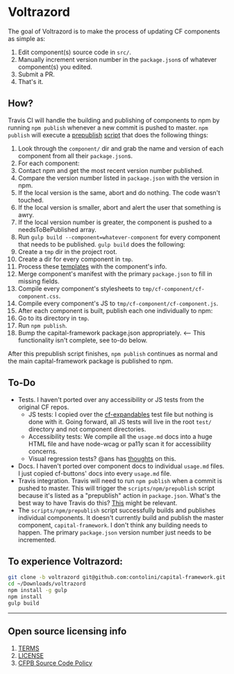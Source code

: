 # Voltrazord

The goal of Voltrazord is to make the process of updating CF components as simple as:

1. Edit component(s) source code in `src/`.
1. Manually increment version number in the `package.json`s of whatever component(s) you edited.
1. Submit a PR.
1. That's it.

## How?

Travis CI will handle the building and publishing of components to npm by running `npm publish` whenever a new commit is pushed to master. `npm publish` will execute a [prepublish](https://github.com/contolini/capital-framework/blob/0192c567807ec53fee27d5b5085ce31cc52903f3/package.json#L25) [script](https://github.com/contolini/capital-framework/blob/0192c567807ec53fee27d5b5085ce31cc52903f3/scripts/npm/prepublish/index.js) that does the following things:

1. Look through the `component/` dir and grab the name and version of each component from all their `package.json`s.
1. For each component:
  1. Contact npm and get the most recent version number published.
  1. Compare the version number listed in `package.json` with the version in npm.
  1. If the local version is the same, abort and do nothing. The code wasn't touched.
  1. If the local version is smaller, abort and alert the user that something is awry.
  1. If the local version number is greater, the component is pushed to a needsToBePublished array.
1. Run `gulp build --component=whatever-component` for every component that needs to be published. `gulp build` does the following:
  1. Create a `tmp` dir in the project root.
  1. Create a dir for every component in `tmp`.
  1. Process these [templates](https://github.com/contolini/capital-framework/tree/0192c567807ec53fee27d5b5085ce31cc52903f3/scripts/templates) with the component's info.
  1. Merge component's manifest with the primary `package.json` to fill in missing fields.
  1. Compile every component's stylesheets to `tmp/cf-component/cf-component.css`.
  1. Compile every component's JS to `tmp/cf-component/cf-component.js`.
1. After each component is built, publish each one individually to npm:
  1. Go to its directory in `tmp`.
  1. Run `npm publish`.
1. Bump the capital-framework package.json appropriately. <-- This functionality isn't complete, see to-do below.

After this prepublish script finishes, `npm publish` continues as normal and the main capital-framework package is published to npm.

## To-Do

- Tests. I haven't ported over any accessibility or JS tests from the original CF repos.
  - JS tests: I copied over the [cf-expandables](https://github.com/contolini/capital-framework/tree/voltrazord/test) test file but nothing is done with it. Going forward, all JS tests will live in the root `test/` directory and not component directories.
  - Accessibility tests: We compile all the `usage.md` docs into a huge HTML file and have node-wcag or pa11y scan it for accessibility concerns.
  - Visual regression tests? @ans has [thoughts](https://github.com/cfpb/capital-framework/issues/191#issuecomment-153049029) on this.
- Docs. I haven't ported over component docs to individual `usage.md` files. I just copied cf-buttons' docs into every `usage.md` file.
- Travis integration. Travis will need to run `npm publish` when a commit is pushed to master. This will trigger the `scripts/npm/prepublish` script because it's listed as a "prepublish" action in `package.json`. What's the best way to have Travis do this? [This](https://gist.github.com/domenic/ec8b0fc8ab45f39403dd) might be relevant.
- The `scripts/npm/prepublish` script successfully builds and publishes individual components. It doesn't currently build and publish the master component, `capital-framework`. I don't think any building needs to happen. The primary `package.json` version number just needs to be incremented.


## To experience Voltrazord:

```sh
git clone -b voltrazord git@github.com:contolini/capital-framework.git ~/Downloads/voltrazord
cd ~/Downloads/voltrazord
npm install -g gulp
npm install
gulp build
```

----

## Open source licensing info
1. [TERMS](TERMS.md)
2. [LICENSE](LICENSE)
3. [CFPB Source Code Policy](https://github.com/cfpb/source-code-policy/)
